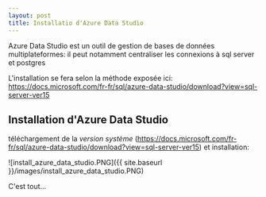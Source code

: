 ```yaml
---
layout: post
title: Installatio d'Azure Data Studio
---
```


Azure Data Studio est un outil de gestion de bases de données multiplateformes: il peut notamment centraliser les connexions à sql server et postgres

L'installation se fera selon la méthode exposée ici: https://docs.microsoft.com/fr-fr/sql/azure-data-studio/download?view=sql-server-ver15

## Installation d'Azure Data Studio

téléchargement de la _version système_ (https://docs.microsoft.com/fr-fr/sql/azure-data-studio/download?view=sql-server-ver15) et installation:

![install_azure_data_studio.PNG]({{ site.baseurl }}/images/install_azure_data_studio.PNG)

C'est tout...
